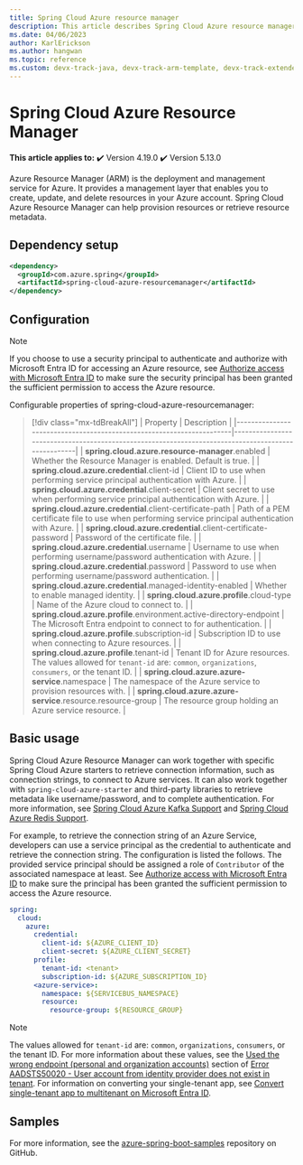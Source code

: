```yaml
---
title: Spring Cloud Azure resource manager
description: This article describes Spring Cloud Azure resource manager.
ms.date: 04/06/2023
author: KarlErickson
ms.author: hangwan
ms.topic: reference
ms.custom: devx-track-java, devx-track-arm-template, devx-track-extended-java
---
```


# Spring Cloud Azure Resource Manager

**This article applies to:** ✔️ Version 4.19.0 ✔️ Version 5.13.0

Azure Resource Manager (ARM) is the deployment and management service for Azure. It provides a management layer that enables you to create, update, and delete resources in your Azure account. Spring Cloud Azure Resource Manager can help provision resources or retrieve resource metadata.

## Dependency setup

```xml
<dependency>
  <groupId>com.azure.spring</groupId>
  <artifactId>spring-cloud-azure-resourcemanager</artifactId>
</dependency>
```

## Configuration

> [!NOTE]
> If you choose to use a security principal to authenticate and authorize with Microsoft Entra ID for accessing an Azure resource, see [Authorize access with Microsoft Entra ID](authentication.md#authorize-access-with-azure-active-directory) to make sure the security principal has been granted the sufficient permission to access the Azure resource.

Configurable properties of spring-cloud-azure-resourcemanager:

> [!div class="mx-tdBreakAll"]
> | Property                                                             | Description                                                                                        |
> |----------------------------------------------------------------------|----------------------------------------------------------------------------------------------------|
> | **spring.cloud.azure.resource-manager**.enabled                      | Whether the Resource Manager is enabled. Default is true.                                          |
> | **spring.cloud.azure.credential**.client-id                          | Client ID to use when performing service principal authentication with Azure.                      |
> | **spring.cloud.azure.credential**.client-secret                      | Client secret to use when performing service principal authentication with Azure.                  |
> | **spring.cloud.azure.credential**.client-certificate-path            | Path of a PEM certificate file to use when performing service principal authentication with Azure. |
> | **spring.cloud.azure.credential**.client-certificate-password        | Password of the certificate file.                                                                  |
> | **spring.cloud.azure.credential**.username                           | Username to use when performing username/password authentication with Azure.                       |
> | **spring.cloud.azure.credential**.password                           | Password to use when performing username/password authentication.                                  |
> | **spring.cloud.azure.credential**.managed-identity-enabled           | Whether to enable managed identity.                                                                |
> | **spring.cloud.azure.profile**.cloud-type                            | Name of the Azure cloud to connect to.                                                             |
> | **spring.cloud.azure.profile**.environment.active-directory-endpoint | The Microsoft Entra endpoint to connect to for authentication.                              |
> | **spring.cloud.azure.profile**.subscription-id                       | Subscription ID to use when connecting to Azure resources.                                         |
> | **spring.cloud.azure.profile**.tenant-id                             | Tenant ID for Azure resources. The values allowed for `tenant-id` are: `common`, `organizations`, `consumers`, or the tenant ID.                                         |
> | **spring.cloud.azure.azure-service**.namespace                   | The namespace of the Azure service to provision resources with.                                    |
> | **spring.cloud.azure.azure-service**.resource.resource-group     | The resource group holding an Azure service resource.                                              |

## Basic usage

Spring Cloud Azure Resource Manager can work together with specific Spring Cloud Azure starters to retrieve connection information, such as connection strings, to connect to Azure services. It can also work together with `spring-cloud-azure-starter` and third-party libraries to retrieve metadata like username/password, and to complete authentication. For more information, see [Spring Cloud Azure Kafka Support](kafka-support.md) and [Spring Cloud Azure Redis Support](redis-support.md).

For example, to retrieve the connection string of an Azure Service, developers can use a service principal as the credential to authenticate and retrieve the connection string. The configuration is listed the follows. The provided service principal should
be assigned a role of `Contributor` of the associated namespace at least. See [Authorize access with Microsoft Entra ID](authentication.md#authorize-access-with-azure-active-directory) to make sure the principal has been granted the sufficient permission to access the Azure resource.

```yaml
spring:
  cloud:
    azure:
      credential:
        client-id: ${AZURE_CLIENT_ID}
        client-secret: ${AZURE_CLIENT_SECRET}
      profile:
        tenant-id: <tenant>
        subscription-id: ${AZURE_SUBSCRIPTION_ID}
      <azure-service>:
        namespace: ${SERVICEBUS_NAMESPACE}
        resource:
          resource-group: ${RESOURCE_GROUP}
```

> [!NOTE]
> The values allowed for `tenant-id` are: `common`, `organizations`, `consumers`, or the tenant ID. For more information about these values, see the [Used the wrong endpoint (personal and organization accounts)](/troubleshoot/azure/active-directory/error-code-aadsts50020-user-account-identity-provider-does-not-exist#cause-3-used-the-wrong-endpoint-personal-and-organization-accounts) section of [Error AADSTS50020 - User account from identity provider does not exist in tenant](/troubleshoot/azure/active-directory/error-code-aadsts50020-user-account-identity-provider-does-not-exist). For information on converting your single-tenant app, see [Convert single-tenant app to multitenant on Microsoft Entra ID](/entra/identity-platform/howto-convert-app-to-be-multi-tenant).

## Samples

For more information, see the [azure-spring-boot-samples](https://github.com/Azure-Samples/azure-spring-boot-samples/tree/main) repository on GitHub.
